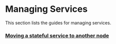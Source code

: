 # Managing Services

This section lists the guides for managing services.

### [Moving a stateful service to another node](managing-services/moving-a-stateful-service-to-another-node.md)


